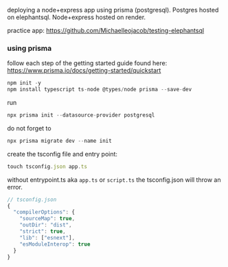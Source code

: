 deploying a node+express app using prisma (postgresql).
Postgres hosted on elephantsql.
Node+express hosted on render.

practice app: https://github.com/Michaelleojacob/testing-elephantsql

### using prisma

follow each step of the getting started guide
found here: https://www.prisma.io/docs/getting-started/quickstart

```js
npm init -y
npm install typescript ts-node @types/node prisma --save-dev
```

run

```js
npx prisma init --datasource-provider postgresql
```

do not forget to

```js
npx prisma migrate dev --name init
```

create the tsconfig file and entry point:

```js
touch tsconfig.json app.ts
```

without entrypoint.ts aka `app.ts` or `script.ts` the tsconfig.json will throw an error.

```js
// tsconfig.json
{
  "compilerOptions": {
    "sourceMap": true,
    "outDir": "dist",
    "strict": true,
    "lib": ["esnext"],
    "esModuleInterop": true
  }
}
```
